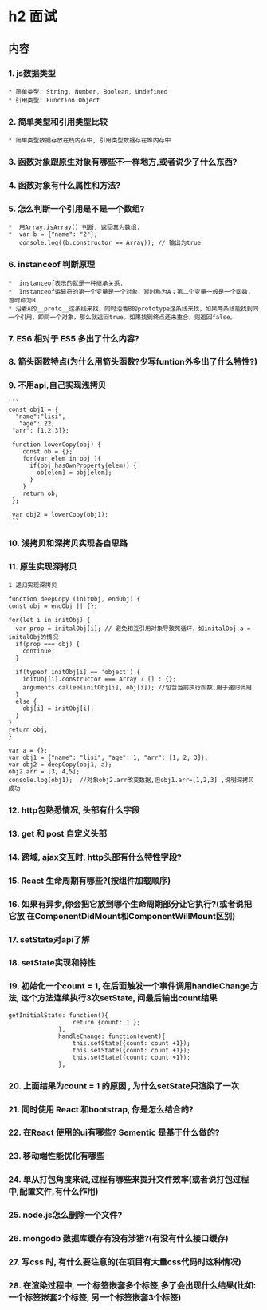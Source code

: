  # h2 面试
 ## 内容
 ### 1.  js数据类型
    * 简单类型: String, Number, Boolean, Undefined
    * 引用类型: Function Object

 ### 2. 简单类型和引用类型比较
    * 简单类型数据存放在栈内存中, 引用类型数据存在堆内存中


 ### 3. 函数对象跟原生对象有哪些不一样地方,或者说少了什么东西?


 ### 4. 函数对象有什么属性和方法?


 ### 5. 怎么判断一个引用是不是一个数组?
    *  用Array.isArray() 判断, 返回真为数组.
    *  var b = {"name": "2"};
       console.log((b.constructor == Array)); // 输出为true

 ### 6. instanceof 判断原理

    *  instanceof表示的就是一种继承关系.
    *  Instanceof运算符的第一个变量是一个对象，暂时称为A；第二个变量一般是一个函数，暂时称为B
    * 沿着A的__proto__这条线来找，同时沿着B的prototype这条线来找，如果两条线能找到同一个引用，即同一个对象，那么就返回true。如果找到终点还未重合，则返回false。

 ### 7. ES6 相对于 ES5 多出了什么内容?


 ### 8. 箭头函数特点(为什么用箭头函数?少写funtion外多出了什么特性?)

 ### 9. 不用api,自己实现浅拷贝
    ```
    const obj1 = {
      "name":"lisi",
       "age": 22,
     "arr": [1,2,3]};

     function lowerCopy(obj) {
        const ob = {};
        for(var elem in obj ){
          if(obj.hasOwnProperty(elem)) {
            ob[elem] = obj[elem];
          }
        }
        return ob;
     };

     var obj2 = lowerCopy(obj1);
    ```
 ### 10. 浅拷贝和深拷贝实现各自思路

 ### 11. 原生实现深拷贝
  ```
  1 递归实现深拷贝

  function deepCopy (initObj, endObj) {
  const obj = endObj || {};

  for(let i in initObj) {
    var prop = initalObj[i]; // 避免相互引用对象导致死循环，如initalObj.a = initalObj的情况
    if(prop === obj) {            
      continue;
    }     

    if(typeof initObj[i] == 'object') {
      initObj[i].constructor === Array ? [] : {};
      arguments.callee(initObj[i], obj[i]); //包含当前执行函数,用于递归调用
    }
    else {
      obj[i] = initObj[i];
    }
  }
  return obj;
}

var a = {};
var obj1 = {"name": "lisi", "age": 1, "arr": [1, 2, 3]};
var obj2 = deepCopy(obj1, a);
obj2.arr = [3, 4,5];
console.log(obj1);  //对象obj2.arr改变数据,但obj1.arr=[1,2,3] ,说明深拷贝成功

  ```

 ### 12. http包熟悉情况, 头部有什么字段

 ### 13. get 和 post 自定义头部

 ### 14. 跨域, ajax交互时, http头部有什么特性字段?

 ### 15. React 生命周期有哪些?(按组件加载顺序)

 ### 16. 如果有异步,你会把它放到哪个生命周期部分让它执行?(或者说把它放    在ComponentDidMount和ComponentWillMount区别)

 ### 17. setState对api了解

 ### 18. setState实现和特性

 ### 19. 初始化一个count = 1, 在后面触发一个事件调用handleChange方法, 这个方法连续执行3次setState, 问最后输出count结果
  ```
 getInitialState: function(){
                    return {count: 1 };
                },
                handleChange: function(event){
                    this.setState({count: count +1});
                    this.setState({count: count +1});
                    this.setState({count: count +1});
                },
  ```
 ### 20. 上面结果为count = 1 的原因 , 为什么setState只渲染了一次

 ### 21. 同时使用 React 和bootstrap, 你是怎么结合的?

 ### 22. 在React 使用的ui有哪些? Sementic 是基于什么做的?

 ### 23. 移动端性能优化有哪些

 ### 24. 单从打包角度来说,过程有哪些来提升文件效率(或者说打包过程中,配置文件,有什么作用)

 ### 25. node.js怎么删除一个文件?

 ### 26. mongodb 数据库缓存有没有涉猎?(有没有什么接口缓存)

 ### 27. 写css 时, 有什么要注意的(在项目有大量css代码时这种情况)

 ### 28. 在渲染过程中, 一个标签嵌套多个标签,多了会出现什么结果(比如: 一个标签嵌套2个标签, 另一个标签嵌套3个标签)
